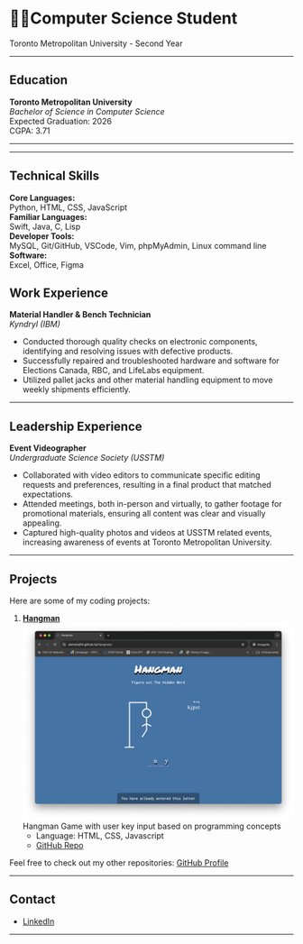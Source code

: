 # 👨‍💻Computer Science Student 
Toronto Metropolitan University - Second Year

---

## Education
**Toronto Metropolitan University**  
_Bachelor of Science in Computer Science_  
Expected Graduation: 2026  
CGPA: 3.71

---

---
## Technical Skills
**Core Languages:**  
Python, HTML, CSS, JavaScript  
**Familiar Languages:**  
Swift, Java, C, Lisp  
**Developer Tools:**  
MySQL, Git/GitHub, VSCode, Vim, phpMyAdmin, Linux command line  
**Software:**  
Excel, Office, Figma  


## Work Experience
**Material Handler & Bench Technician**  
_Kyndryl (IBM)_  
- Conducted thorough quality checks on electronic components, identifying and resolving issues with defective products. 
- Successfully repaired and troubleshooted hardware and software for Elections Canada, RBC, and LifeLabs equipment. 
- Utilized pallet jacks and other material handling equipment to move weekly shipments efficiently.



---

## Leadership Experience
**Event Videographer**  
_Undergraduate Science Society (USSTM)_  
- Collaborated with video editors to communicate specific editing requests and preferences, resulting in a final product that matched expectations.
- Attended meetings, both in-person and virtually, to gather footage for promotional materials, ensuring all content was clear and visually appealing.
- Captured high-quality photos and videos at USSTM related events, increasing awareness of events at Toronto Metropolitan University.


---

## Projects
Here are some of my coding projects:

1. **[Hangman](https://aishwinj04.github.io/Hangman/)**
   ![Hangman](assets/images/hangman.png)
   Hangman Game with user key input based on programming concepts
   - Language: HTML, CSS, Javascript
   - [GitHub Repo](https://github.com/aishwinj04/Hangman)

Feel free to check out my other repositories: [GitHub Profile](https://github.com/aishwinj04)

---

## Contact
- [LinkedIn](https://www.linkedin.com/in/aishwin-j-7796a1244/)

---

